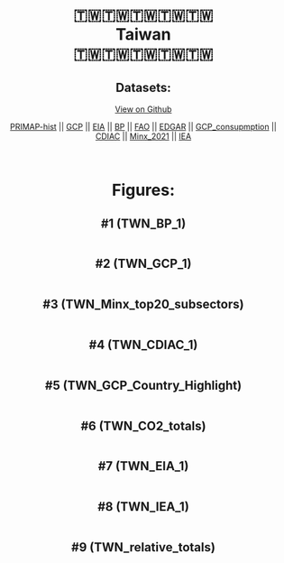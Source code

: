 
<center>
<h1 align="center">
🇹🇼🇹🇼🇹🇼🇹🇼🇹🇼
<br>
Taiwan
<br>
🇹🇼🇹🇼🇹🇼🇹🇼🇹🇼
</h1>
<h2>Datasets:</h2>
<p><a href="https://github.com/dquintani/GreenhouseData/tree/master/country_data/TWN_Taiwan/data">View on Github</a>
<br></p><p><a href="data/TWN_PRIMAP-hist.csv">PRIMAP-hist</a> || <a href="data/TWN_GCP.csv">GCP</a> || <a href="data/TWN_EIA.csv">EIA</a> || <a href="data/TWN_BP.csv">BP</a> || <a href="data/TWN_FAO.csv">FAO</a> || <a href="data/TWN_EDGAR.csv">EDGAR</a> || <a href="data/TWN_GCP_consupmption.csv">GCP_consupmption</a> || <a href="data/TWN_CDIAC.csv">CDIAC</a> || <a href="data/TWN_Minx_2021.csv">Minx_2021</a> || <a href="data/TWN_IEA.csv">IEA</a></p><p><br></p>
<h1>Figures:</h1><h2>#1 (TWN_BP_1)</h2>
<p><img alt="" src="figures/TWN_BP_1.png" /></p><h2>#2 (TWN_GCP_1)</h2>
<p><img alt="" src="figures/TWN_GCP_1.png" /></p><h2>#3 (TWN_Minx_top20_subsectors)</h2>
<p><img alt="" src="figures/TWN_Minx_top20_subsectors.png" /></p><h2>#4 (TWN_CDIAC_1)</h2>
<p><img alt="" src="figures/TWN_CDIAC_1.png" /></p><h2>#5 (TWN_GCP_Country_Highlight)</h2>
<p><img alt="" src="figures/TWN_GCP_Country_Highlight.png" /></p><h2>#6 (TWN_CO2_totals)</h2>
<p><img alt="" src="figures/TWN_CO2_totals.png" /></p><h2>#7 (TWN_EIA_1)</h2>
<p><img alt="" src="figures/TWN_EIA_1.png" /></p><h2>#8 (TWN_IEA_1)</h2>
<p><img alt="" src="figures/TWN_IEA_1.png" /></p><h2>#9 (TWN_relative_totals)</h2>
<p><img alt="" src="figures/TWN_relative_totals.png" /></p>